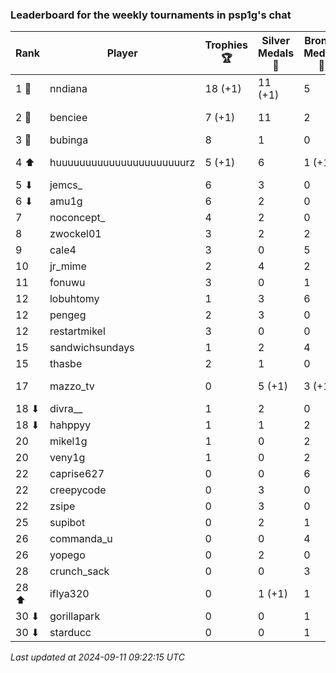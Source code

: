 ### Leaderboard for the weekly tournaments in psp1g's chat
| Rank | Player | Trophies 🏆 | Silver Medals 🥈 | Bronze Medals 🥉 | Points |
|------|--------|-------------|------------------|------------------|--------|
| 1 🥇 | nndiana | 18 (+1) | 11 (+1) | 5 | 67.5 (+4.0) |
| 2 🥈 | benciee | 7 (+1) | 11 | 2 | 33.0 (+3.0) |
| 3 🥉 | bubinga | 8 | 1 | 0 | 25.0 |
| 4 ⬆| huuuuuuuuuuuuuuuuuuuuuurz | 5 (+1) | 6 | 1 (+1) | 21.5 (+3.5) |
| 5 ⬇| jemcs_ | 6 | 3 | 0 | 21.0 |
| 6 ⬇| amu1g | 6 | 2 | 0 | 20.0 |
| 7 | noconcept_ | 4 | 2 | 0 | 14.0 |
| 8 | zwockel01 | 3 | 2 | 2 | 12.0 |
| 9 | cale4 | 3 | 0 | 5 | 11.5 |
| 10 | jr_mime | 2 | 4 | 2 | 11.0 |
| 11 | fonuwu | 3 | 0 | 1 | 9.5 |
| 12 | lobuhtomy | 1 | 3 | 6 | 9.0 |
| 12 | pengeg | 2 | 3 | 0 | 9.0 |
| 12 | restartmikel | 3 | 0 | 0 | 9.0 |
| 15 | sandwichsundays | 1 | 2 | 4 | 7.0 |
| 15 | thasbe | 2 | 1 | 0 | 7.0 |
| 17 | mazzo_tv | 0 | 5 (+1) | 3 (+1) | 6.5 (+1.5) |
| 18 ⬇| divra__ | 1 | 2 | 0 | 5.0 |
| 18 ⬇| hahppyy | 1 | 1 | 2 | 5.0 |
| 20 | mikel1g | 1 | 0 | 2 | 4.0 |
| 20 | veny1g | 1 | 0 | 2 | 4.0 |
| 22 | caprise627 | 0 | 0 | 6 | 3.0 |
| 22 | creepycode | 0 | 3 | 0 | 3.0 |
| 22 | zsipe | 0 | 3 | 0 | 3.0 |
| 25 | supibot | 0 | 2 | 1 | 2.5 |
| 26 | commanda_u | 0 | 0 | 4 | 2.0 |
| 26 | yopego | 0 | 2 | 0 | 2.0 |
| 28 | crunch_sack | 0 | 0 | 3 | 1.5 |
| 28 ⬆| iflya320 | 0 | 1 (+1) | 1 | 1.5 (+1.0) |
| 30 ⬇| gorillapark | 0 | 0 | 1 | 0.5 |
| 30 ⬇| starducc | 0 | 0 | 1 | 0.5 |

_Last updated at 2024-09-11 09:22:15 UTC_